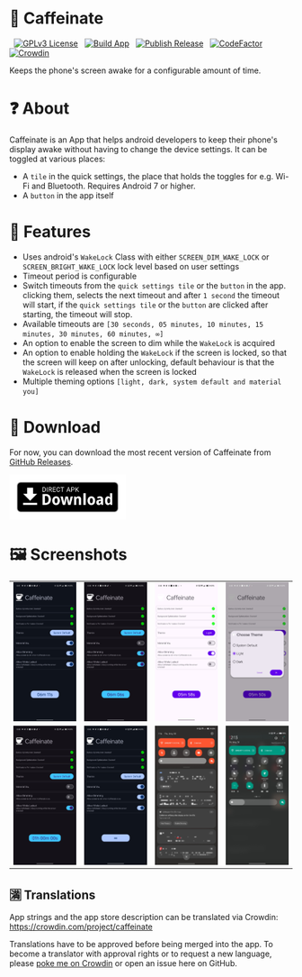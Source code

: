 # 💊 Caffeinate

&nbsp;&nbsp;[![GPLv3 License](https://img.shields.io/badge/License-GPL%20v3-yellow.svg)](https://img.shields.io/badge/License-GPL%20v3-yellow.svg)
&nbsp;&nbsp;[![Build App](https://github.com/abdalmoniem/Caffeinate/actions/workflows/build_app.yml/badge.svg)](https://github.com/abdalmoniem/Caffeinate/actions/workflows/build_app.yml)
&nbsp;&nbsp;[![Publish Release](https://github.com/abdalmoniem/Caffeinate/actions/workflows/publish_release.yml/badge.svg)](https://github.com/abdalmoniem/Caffeinate/actions/workflows/publish_release_on_tag.yml)
&nbsp;&nbsp;[![CodeFactor](https://www.codefactor.io/repository/github/abdalmoniem/caffeinate/badge)](https://www.codefactor.io/repository/github/abdalmoniem/caffeinate)
&nbsp;&nbsp;[![Crowdin](https://badges.crowdin.net/caffeinate/localized.svg)](https://crowdin.com/project/caffeinate)

Keeps the phone's screen awake for a configurable amount of time.

# ❓ About

Caffeinate is an App that helps android developers to keep their phone's display awake without having
to change the device settings. It can be toggled at various places:

* A `tile` in the quick settings, the place that holds the toggles for e.g. Wi-Fi and Bluetooth. Requires
  Android 7 or higher.
* A `button` in the app itself

# 💪 Features

* Uses android's `WakeLock` Class with either `SCREEN_DIM_WAKE_LOCK` or `SCREEN_BRIGHT_WAKE_LOCK` lock
  level based on user settings
* Timeout period is configurable
* Switch timeouts from the `quick settings tile` or the `button` in the app. clicking them, selects the
  next timeout and after `1 second` the timeout will start, if the `quick settings tile` or the `button`
  are clicked after starting, the timeout will stop.
* Available timeouts are `[30 seconds, 05 minutes, 10 minutes, 15 minutes, 30 minutes, 60 minutes, ∞]`
* An option to enable the screen to dim while the `WakeLock` is acquired
* An option to enable holding the `WakeLock` if the screen is locked, so that the screen will keep on
  after unlocking, default behaviour is that the `WakeLock` is released when the screen is locked
* Multiple theming options `[light, dark, system default and material you]`

# 🔽 Download

For now, you can download the most recent version of Caffeinate
from [GitHub Releases](https://github.com/abdalmoniem/Caffeinate/releases/latest).

[<img alt="Download from GitHub" height="80" src="assets/direct-apk-download.png"/>](https://github.com/abdalmoniem/Caffeinate/releases/latest)

# 🖼️ Screenshots

<table>
    <tr>
        <td>
            <img src="assets/Screenshot_2024-06-01-20-47-55-37.jpg" alt="Caffeinate Screenshot 01" width="180"/>
        </td>
        <td>
            <img src="assets/Screenshot_2024-06-01-20-48-00-67.jpg" alt="Caffeinate Screenshot 02" width="180"/>
        </td>
        <td>
            <img src="assets/Screenshot_2024-06-01-20-48-08-85.jpg" alt="Caffeinate Screenshot 03" width="180"/>
        </td>
        <td>
            <img src="assets/Screenshot_2024-06-01-20-48-16-52.jpg" alt="Caffeinate Screenshot 04" width="180"/>
        </td>
    </tr>
    <tr> 
        <td>
            <img src="assets/Screenshot_2024-06-01-20-48-34-36.jpg" alt="Caffeinate Screenshot 05" width="180"/>
        </td>
        <td>
            <img src="assets/Screenshot_2024-06-01-20-48-50-46.jpg" alt="Caffeinate Screenshot 06" width="180"/>
        </td>
        <td>
            <img src="assets/Screenshot_2024-05-30-19-44-41-86.jpg" alt="Caffeinate Screenshot 07" width="180"/>
        </td>
        <td>
            <img src="assets/Screenshot_2024-05-31-12-15-47-02.jpg" alt="Caffeinate Screenshot 08" width="180"/>
        </td>
    </tr>
</table>

## 🈵 Translations

App strings and the app store description can be translated via
Crowdin: https://crowdin.com/project/caffeinate

Translations have to be approved before being merged into the app. To become a translator with approval
rights or to request a new language, please [poke me on Crowdin](https://crowdin.com/profile/abdalmoniem)
or open an issue here on GitHub.
